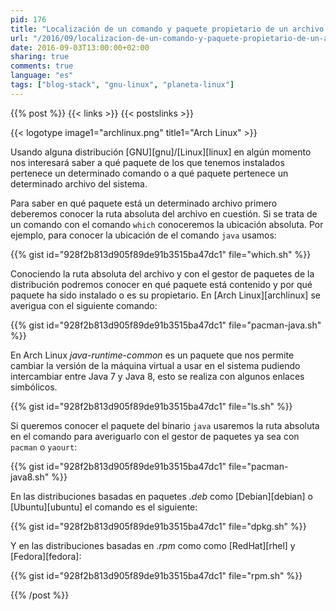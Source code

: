 ```yaml
---
pid: 176
title: "Localización de un comando y paquete propietario de un archivo en GNU/Linux"
url: "/2016/09/localizacion-de-un-comando-y-paquete-propietario-de-un-archivo-en-gnu-linux/"
date: 2016-09-03T13:00:00+02:00
sharing: true
comments: true
language: "es"
tags: ["blog-stack", "gnu-linux", "planeta-linux"]
---
```


{{% post %}}
{{< links >}}
{{< postslinks >}}

{{< logotype image1="archlinux.png" title1="Arch Linux" >}}

Usando alguna distribución [GNU][gnu]/[Linux][linux] en algún momento nos interesará saber a qué paquete de los que tenemos instalados pertenece un determinado comando o a qué paquete pertenece un determinado archivo del sistema.

Para saber en qué paquete está un determinado archivo primero deberemos conocer la ruta absoluta del archivo en cuestión. Si se trata de un comando con el comando <code>which</code> conoceremos la ubicación absoluta. Por ejemplo, para conocer la ubicación de el comando <code>java</code> usamos:

{{% gist id="928f2b813d905f89de91b3515ba47dc1" file="which.sh" %}}

Conociendo la ruta absoluta del archivo y con el gestor de paquetes de la distribución podremos conocer en qué paquete está contenido y por qué paquete ha sido instalado o es su propietario. En [Arch Linux][archlinux] se averigua con el siguiente comando:

{{% gist id="928f2b813d905f89de91b3515ba47dc1" file="pacman-java.sh" %}}

En Arch Linux _java-runtime-common_ es un paquete que nos permite cambiar la versión de la máquina virtual a usar en el sistema pudiendo intercambiar entre Java 7 y Java 8, esto se realiza con algunos enlaces simbólicos.

{{% gist id="928f2b813d905f89de91b3515ba47dc1" file="ls.sh" %}}

Si queremos conocer el paquete del binario <code>java</code> usaremos la ruta absoluta en el comando para averiguarlo con el gestor de paquetes ya sea con <code>pacman</code> o <code>yaourt</code>:

{{% gist id="928f2b813d905f89de91b3515ba47dc1" file="pacman-java8.sh" %}}

En las distribuciones basadas en paquetes _.deb_ como [Debian][debian] o [Ubuntu][ubuntu] el comando es el siguiente:

{{% gist id="928f2b813d905f89de91b3515ba47dc1" file="dpkg.sh" %}}

Y en las distribuciones basadas en _.rpm_ como como [RedHat][rhel] y [Fedora][fedora]:

{{% gist id="928f2b813d905f89de91b3515ba47dc1" file="rpm.sh" %}}

{{% /post %}}
